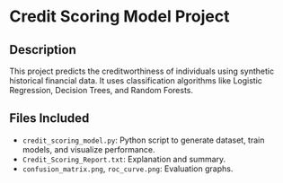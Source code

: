 # Credit Scoring Model Project

## Description
This project predicts the creditworthiness of individuals using synthetic historical financial data. 
It uses classification algorithms like Logistic Regression, Decision Trees, and Random Forests.

## Files Included
- `credit_scoring_model.py`: Python script to generate dataset, train models, and visualize performance.
- `Credit_Scoring_Report.txt`: Explanation and summary.
- `confusion_matrix.png`, `roc_curve.png`: Evaluation graphs.
